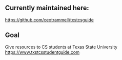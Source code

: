 ## Currently maintained here:
https://github.com/ceotrammell/txstcsguide

## Goal
Give resources to CS students at Texas State University
https://www.txstcsstudentguide.com
